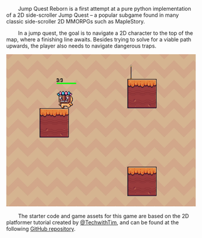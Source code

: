 &nbsp;&nbsp;&nbsp;&nbsp;&nbsp;&nbsp;&nbsp;&nbsp;Jump Quest Reborn is a first attempt at a pure python implementation of a 2D side-scroller Jump Quest – a popular subgame found in many classic side-scroller 2D MMORPGs such as MapleStory. 

&nbsp;&nbsp;&nbsp;&nbsp;&nbsp;&nbsp;&nbsp;&nbsp;In a jump quest, the goal is to navigate a 2D character to the top of the map, where a finishing line awaits. Besides trying to solve for a viable path upwards, the player also needs to navigate dangerous traps. 

![Screenshot of Game](media/jq_reborn.png)

&nbsp;&nbsp;&nbsp;&nbsp;&nbsp;&nbsp;&nbsp;&nbsp;The starter code and game assets for this game are based on the 2D platformer tutorial created by [@TechwithTim](https://www.youtube.com/@TechWithTim), and can be found at the following [GitHub repository](https://www.youtube.com/watch?v=B6DrRN5z_uU).

